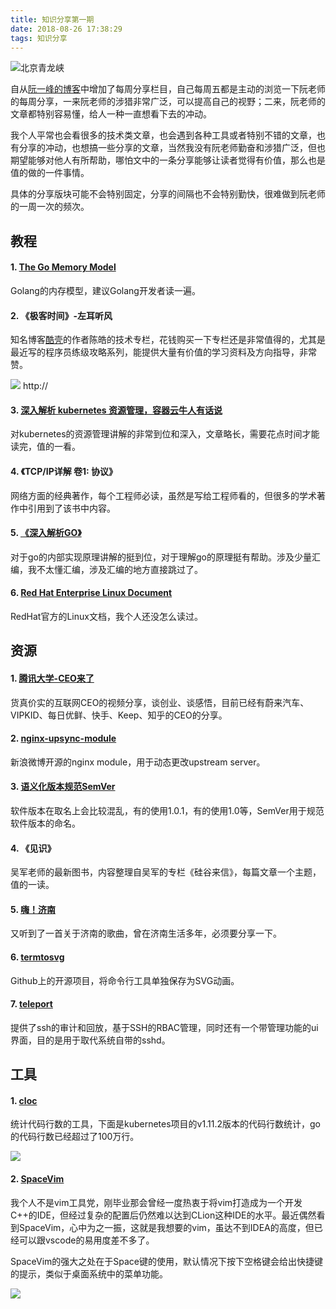 ```yaml
---
title: 知识分享第一期
date: 2018-08-26 17:38:29
tags: 知识分享
---
```


![北京青龙峡](https://kuring.oss-cn-beijing.aliyuncs.com/images/qinglongxia.jpeg)

自从[阮一峰的博客](http://www.ruanyifeng.com/blog/)中增加了每周分享栏目，自己每周五都是主动的浏览一下阮老师的每周分享，一来阮老师的涉猎非常广泛，可以提高自己的视野；二来，阮老师的文章都特别容易懂，给人一种一直想看下去的冲动。

我个人平常也会看很多的技术类文章，也会遇到各种工具或者特别不错的文章，也有分享的冲动，也想搞一些分享的文章，当然我没有阮老师勤奋和涉猎广泛，但也期望能够对他人有所帮助，哪怕文中的一条分享能够让读者觉得有价值，那么也是值的做的一件事情。

具体的分享版块可能不会特别固定，分享的间隔也不会特别勤快，很难做到阮老师的一周一次的频次。

## 教程

#### 1. [The Go Memory Model](https://golang.org/ref/mem)

Golang的内存模型，建议Golang开发者读一遍。

#### 2. 《极客时间》-左耳听风

知名博客[酷壳](coolshell.cn)的作者陈皓的技术专栏，花钱购买一下专栏还是非常值得的，尤其是最近写的程序员练级攻略系列，能提供大量有价值的学习资料及方向指导，非常赞。

![](https://kuring.oss-cn-beijing.aliyuncs.com/images/WechatIMG47.jpeg)
http://
#### 3. [深入解析 kubernetes 资源管理，容器云牛人有话说](https://mp.weixin.qq.com/s?__biz=MjM5NzAwNDI4Mg==&mid=2652194459&idx=1&sn=b1191a35a1a87495f21a7e5296afd3ab&chksm=bd01700e8a76f918c0ab3c2efa6578db88b66f5ac7e14d9aa051ebabb9d5aba1079e58938539&mpshare=1&scene=1&srcid=0821WoBhwsd31yM8lGsEDEiF%23rd)

对kubernetes的资源管理讲解的非常到位和深入，文章略长，需要花点时间才能读完，值的一看。

#### 4. 《TCP/IP详解 卷1: 协议》

网络方面的经典著作，每个工程师必读，虽然是写给工程师看的，但很多的学术著作中引用到了该书中内容。

#### 5. [《深入解析GO》](https://tiancaiamao.gitbooks.io/go-internals/content/zh/01.0.html)

对于go的内部实现原理讲解的挺到位，对于理解go的原理挺有帮助。涉及少量汇编，我不太懂汇编，涉及汇编的地方直接跳过了。

#### 6. [Red Hat Enterprise Linux Document](https://access.redhat.com/documentation/en-us/red_hat_enterprise_linux/7/)

RedHat官方的Linux文档，我个人还没怎么读过。

## 资源

#### 1. [腾讯大学-CEO来了](http://daxue.qq.com/content/special/id/119)

货真价实的互联网CEO的视频分享，谈创业、谈感悟，目前已经有蔚来汽车、VIPKID、每日优鲜、快手、Keep、知乎的CEO的分享。

#### 2. [nginx-upsync-module](https://github.com/weibocom/nginx-upsync-module)

新浪微博开源的nginx module，用于动态更改upstream server。

#### 3. [语义化版本规范SemVer](https://semver.org/lang/zh-CN/)

软件版本在取名上会比较混乱，有的使用1.0.1，有的使用1.0等，SemVer用于规范软件版本的命名。

#### 4. 《见识》

吴军老师的最新图书，内容整理自吴军的专栏《硅谷来信》，每篇文章一个主题，值的一读。

#### 5. [嗨！济南](https://music.163.com/#/song?id=1304482323&userid=39774156&from=timeline&isappinstalled=0)

又听到了一首关于济南的歌曲，曾在济南生活多年，必须要分享一下。

#### 6. [termtosvg](https://github.com/nbedos/termtosvg)

Github上的开源项目，将命令行工具单独保存为SVG动画。

#### 7. [teleport](https://github.com/gravitational/teleport)

提供了ssh的审计和回放，基于SSH的RBAC管理，同时还有一个带管理功能的ui界面，目的是用于取代系统自带的sshd。

## 工具

#### 1. [cloc](https://github.com/AlDanial/cloc)

统计代码行数的工具，下面是kubernetes项目的v1.11.2版本的代码行数统计，go的代码行数已经超过了100万行。

![](https://kuring.oss-cn-beijing.aliyuncs.com/images/cloc.png)

#### 2. [SpaceVim](https://spacevim.org/)

我个人不是vim工具党，刚毕业那会曾经一度热衷于将vim打造成为一个开发C++的IDE，但经过复杂的配置后仍然难以达到CLion这种IDE的水平。最近偶然看到SpaceVim，心中为之一振，这就是我想要的vim，虽达不到IDEA的高度，但已经可以跟vscode的易用度差不多了。

SpaceVim的强大之处在于Space键的使用，默认情况下按下空格键会给出快捷键的提示，类似于桌面系统中的菜单功能。

![](https://user-images.githubusercontent.com/13142418/36210381-e6dffde6-1163-11e8-9b35-0bf262e6f22b.gif)
